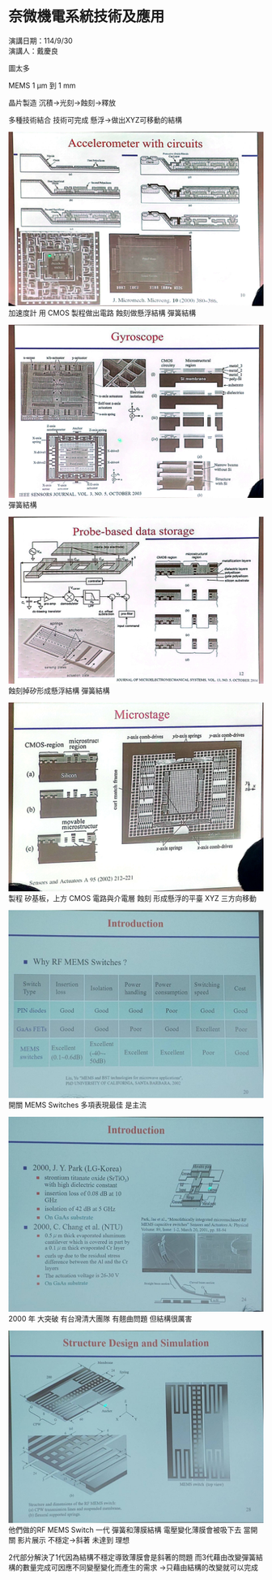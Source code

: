 # 奈微機電系統技術及應用

演講日期：114/9/30  
演講人：戴慶良

圖太多

MEMS   1 μm 到 1 mm

晶片製造
沉積->光刻->蝕刻->釋放

多種技術結合 技術可完成 懸浮->做出XYZ可移動的結構

 ![image](https://github.com/chipsworld/114/blob/main/0930image/1.jpg)
 加速度計
 用 CMOS 製程做出電路 蝕刻做懸浮結構
 彈簧結構


 ![image](https://github.com/chipsworld/114/blob/main/0930image/2.jpg)
 彈簧結構

  ![image](https://github.com/chipsworld/114/blob/main/0930image/3.jpg)
 蝕刻掉矽形成懸浮結構
 彈簧結構

  ![image](https://github.com/chipsworld/114/blob/main/0930image/4.jpg)
  製程
  矽基板，上方 CMOS 電路與介電層
  蝕刻 形成懸浮的平臺 XYZ 三方向移動

  ![image](https://github.com/chipsworld/114/blob/main/0930image/20250930_140745.jpg)
  開關
  MEMS Switches 多項表現最佳 是主流


  ![image](https://github.com/chipsworld/114/blob/main/0930image/20250930_141314.jpg)
  2000 年 大突破
  有台灣清大團隊 有翹曲問題 但結構很厲害

  ![image](https://github.com/chipsworld/114/blob/main/0930image/20250930_141827.jpg)
  他們做的RF MEMS Switch 一代
  彈簧和薄膜結構 電壓變化薄膜會被吸下去 當開關
  影片展示 不穩定->斜著 未達到 理想

  
  2代部分解決了1代因為結構不穩定導致薄膜會是斜著的問題
  而3代藉由改變彈簧結構的數量完成可因應不同變壓變化而產生的需求
  ->只藉由結構的改變就可以完成
  
